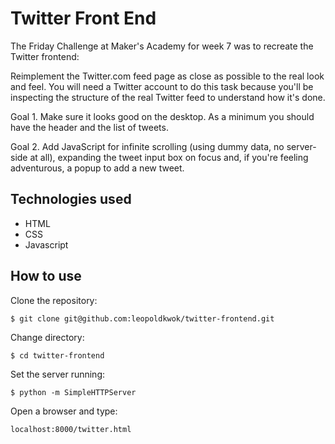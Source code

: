 Twitter Front End
==================

The Friday Challenge at Maker's Academy for week 7 was to recreate the Twitter frontend:

Reimplement the Twitter.com feed page as close as possible to the real look and feel. You will need a Twitter account to do this task because you'll be inspecting the structure of the real Twitter feed to understand how it's done.

Goal 1. Make sure it looks good on the desktop. As a minimum you should have the header and the list of tweets.

Goal 2. Add JavaScript for infinite scrolling (using dummy data, no server-side at all), expanding the tweet input box on focus and, if you're feeling adventurous, a popup to add a new tweet.

Technologies used
------------------

* HTML
* CSS
* Javascript

How to use
-----------

Clone the repository:

```shell
$ git clone git@github.com:leopoldkwok/twitter-frontend.git
```

Change directory:

```shell
$ cd twitter-frontend
```

Set the server running: 

```shell
$ python -m SimpleHTTPServer
```
Open a browser and type:

```shell
localhost:8000/twitter.html
```